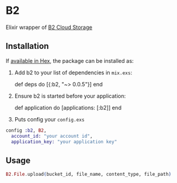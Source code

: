 # B2

Elixir wrapper of [B2 Cloud Storage](https://www.backblaze.com/b2/cloud-storage.html)

## Installation

If [available in Hex](https://hex.pm/docs/publish), the package can be installed as:

  1. Add b2 to your list of dependencies in `mix.exs`:

        def deps do
          [{:b2, "~> 0.0.5"}]
        end

  2. Ensure b2 is started before your application:

        def application do
          [applications: [:b2]]
        end

  3. Puts config your `config.exs`

```elixir
config :b2, B2,
  account_id: "your account id",
  application_key: "your application key"
```

## Usage

```elixir
B2.File.upload(bucket_id, file_name, content_type, file_path)
```
